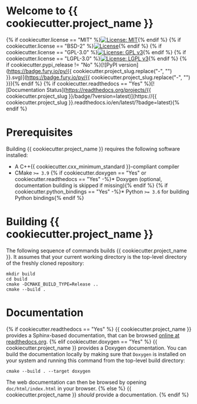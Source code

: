 # Welcome to {{ cookiecutter.project_name }}

{% if cookiecutter.license == "MIT" %}[![License: MIT](https://img.shields.io/badge/License-MIT-yellow.svg)](https://opensource.org/licenses/MIT){% endif %}
{% if cookiecutter.license == "BSD-2" %}[![License](https://img.shields.io/badge/License-BSD%202--Clause-orange.svg)](https://opensource.org/licenses/BSD-2-Clause){% endif %}
{% if cookiecutter.license == "GPL-3.0" %}[![License: GPL v3](https://img.shields.io/badge/License-GPLv3-blue.svg)](https://www.gnu.org/licenses/gpl-3.0){% endif %}
{% if cookiecutter.license == "LGPL-3.0" %}[![License: LGPL v3](https://img.shields.io/badge/License-LGPL%20v3-blue.svg)](https://www.gnu.org/licenses/lgpl-3.0){% endif %}
{% if cookiecutter.pypi_release != "No" %}[![PyPI version](https://badge.fury.io/py/{{ cookiecutter.project_slug.replace("-", "") }}.svg)](https://badge.fury.io/py/{{ cookiecutter.project_slug.replace("-", "") }}){% endif %}
{% if cookiecutter.readthedocs == "Yes" %}[![Documentation Status](https://readthedocs.org/projects/{{ cookiecutter.project_slug }}/badge/?version=latest)](https://{{ cookiecutter.project_slug }}.readthedocs.io/en/latest/?badge=latest){% endif %}

# Prerequisites

Building {{ cookiecutter.project_name }} requires the following software installed:

* A C++{{ cookiecutter.cxx_minimum_standard }}-compliant compiler
* CMake `>= 3.9`
{% if cookiecutter.doxygen == "Yes" or cookiecutter.readthedocs == "Yes" -%}* Doxygen (optional, documentation building is skipped if missing){% endif %}
{% if cookiecutter.python_bindings == "Yes" -%}* Python `>= 3.6` for building Python bindings{% endif %}

# Building {{ cookiecutter.project_name }}

The following sequence of commands builds {{ cookiecutter.project_name }}.
It assumes that your current working directory is the top-level directory
of the freshly cloned repository:

```
mkdir build
cd build
cmake -DCMAKE_BUILD_TYPE=Release ..
cmake --build .
```

# Documentation
{% if cookiecutter.readthedocs == "Yes" %}
{{ cookiecutter.project_name }} provides a Sphinx-based documentation, that can
be browsed [online at readthedocs.org](https://readthedocs.org).
{% elif cookiecutter.doxygen == "Yes" %}
{{ cookiecutter.project_name }} provides a Doxygen documentation. You can build
the documentation locally by making sure that `Doxygen` is installed on your system
and running this command from the top-level build directory:

```
cmake --build . --target doxygen
```

The web documentation can then be browsed by opening `doc/html/index.html` in your browser.
{% else %}
{{ cookiecutter.project_name }} *should* provide a documentation.
{% endif %}
